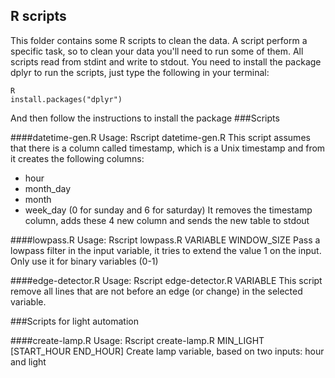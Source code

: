 ## R scripts
This folder contains some R scripts to clean the data. A script perform a specific task, so to clean your data you'll need to run some of them.
All scripts read from stdint and write to stdout.
You need to install the package dplyr to run the scripts, just type the following in your terminal:
```
R
install.packages("dplyr")

```
And then follow the instructions to install the package
###Scripts

####datetime-gen.R
Usage: Rscript datetime-gen.R
This script assumes that there is a column called timestamp, which is a Unix timestamp and from it creates the following columns:
- hour
- month_day
- month
- week_day (0 for sunday and 6 for saturday)
It removes the timestamp column, adds these 4 new column and sends the new table to stdout

####lowpass.R
Usage: Rscript lowpass.R VARIABLE WINDOW_SIZE
Pass a lowpass filter in the input variable, it tries to extend the value 1 on the input. Only use it for binary variables (0-1)

####edge-detector.R
Usage: Rscript edge-detector.R VARIABLE
This script remove all lines that are not before an edge (or change) in the selected variable.


###Scripts for light automation

####create-lamp.R 
Usage: Rscript create-lamp.R MIN_LIGHT [START_HOUR END_HOUR]
Create lamp variable, based on two inputs: hour and light